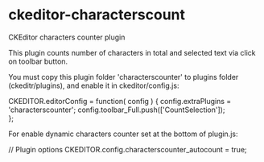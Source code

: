 ckeditor-characterscount
========================

CKEditor characters counter plugin

This plugin counts number of characters in total and selected text via click on toolbar button.

You must copy this plugin folder 'characterscounter' to plugins folder (ckeditr/plugins), and enable it in ckeditor/config.js:

CKEDITOR.editorConfig = function( config )
{
  config.extraPlugins = 'characterscounter';
  config.toolbar_Full.push(['CountSelection']);  
};

For enable dynamic characters counter set at the bottom of plugin.js:

// Plugin options
CKEDITOR.config.characterscounter_autocount = true; 